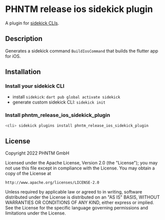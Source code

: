 # PHNTM release ios sidekick plugin

A plugin for [sidekick CLIs](https://pub.dev/packages/sidekick).  

## Description

Generates a sidekick command `BuildIosCommand` that builds the flutter app for iOS.

## Installation

### Install your sidekick CLI

- install `sidekick`: `dart pub global activate sidekick`
- generate custom sidekick CLI: `sidekick init`

### Install phntm_release_ios_sidekick_plugin

```bash
<cli> sidekick plugins install phntm_release_ios_sidekick_plugin
```
## License

Copyright 2022 PHNTM GmbH

Licensed under the Apache License, Version 2.0 (the "License");
you may not use this file except in compliance with the License.
You may obtain a copy of the License at

    http://www.apache.org/licenses/LICENSE-2.0

Unless required by applicable law or agreed to in writing, software
distributed under the License is distributed on an "AS IS" BASIS,
WITHOUT WARRANTIES OR CONDITIONS OF ANY KIND, either express or implied.
See the License for the specific language governing permissions and
limitations under the License.

      